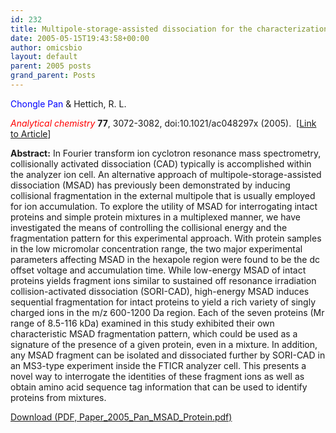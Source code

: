 ```yaml
---
id: 232
title: Multipole-storage-assisted dissociation for the characterization of large proteins and simple protein mixtures by ESI-FTICR-MS.
date: 2005-05-15T19:43:58+00:00
author: omicsbio
layout: default
parent: 2005 posts
grand_parent: Posts
---
```

<span style="color: #0000ff;">Chongle Pan</span> & Hettich, R. L.

<span style="color: #ff0000;"><em>Analytical chemistry</em></span> **77**, 3072-3082, doi:10.1021/ac048297x (2005).  [[Link to Article](http://pubs.acs.org/doi/abs/10.1021/ac048297x)]

<!--more-->

**Abstract:** In Fourier transform ion cyclotron resonance mass spectrometry, collisionally activated dissociation (CAD) typically is accomplished within the analyzer ion cell. An alternative approach of multipole-storage-assisted dissociation (MSAD) has previously been demonstrated by inducing collisional fragmentation in the external multipole that is usually employed for ion accumulation. To explore the utility of MSAD for interrogating intact proteins and simple protein mixtures in a multiplexed manner, we have investigated the means of controlling the collisional energy and the fragmentation pattern for this experimental approach. With protein samples in the low micromolar concentration range, the two major experimental parameters affecting MSAD in the hexapole region were found to be the dc offset voltage and accumulation time. While low-energy MSAD of intact proteins yields fragment ions similar to sustained off resonance irradiation collision-activated dissociation (SORI-CAD), high-energy MSAD induces sequential fragmentation for intact proteins to yield a rich variety of singly charged ions in the m/z 600-1200 Da region. Each of the seven proteins (Mr range of 8.5-116 kDa) examined in this study exhibited their own characteristic MSAD fragmentation pattern, which could be used as a signature of the presence of a given protein, even in a mixture. In addition, any MSAD fragment can be isolated and dissociated further by SORI-CAD in an MS3-type experiment inside the FTICR analyzer cell. This presents a novel way to interrogate the identities of these fragment ions as well as obtain amino acid sequence tag information that can be used to identify proteins from mixtures.

<p class="gde-text">
  <a href="https://www.omicsbio.org/wp-content/uploads/2005/05/Paper_2005_Pan_MSAD_Protein.pdf" class="gde-link" onClick="_gaq.push(['_trackEvent', 'Google Doc Embedder', 'Download', this.href]);">Download (PDF, Paper_2005_Pan_MSAD_Protein.pdf)</a>
</p>